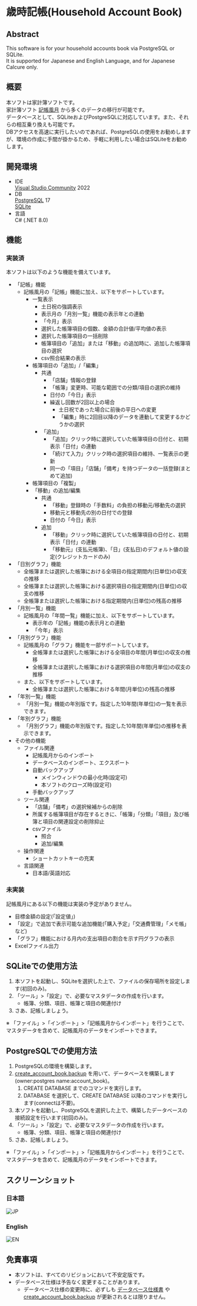 # __歳時記帳(Household Account Book)__

## __Abstract__
This software is for your household accounts book via PostgreSQL or SQLite.  
It is supported for Japanese and English Language, and for Japanese Calcure only.  

## __概要__
本ソフトは家計簿ソフトです。  
家計簿ソフト [記帳風月](https://www.vector.co.jp/magazine/softnews/061024/n0610242.html) から多くのデータの移行が可能です。  
データベースとして、SQLiteおよびPostgreSQLに対応しています。また、それらの相互乗り換えも可能です。  
DBアクセスを高速に実行したいのであれば、PostgreSQLの使用をお勧めしますが、環境の作成に手間が掛かるため、手軽に利用したい場合はSQLiteをお勧めします。

## __開発環境__
* IDE  
  [Visual Studio Community](https://www.microsoft.com/ja-jp/dev/products/community.aspx) 2022  
* DB  
  [PostgreSQL](https://www.postgresql.org/) 17  
  [SQLite](https://sqlite.org/)
* 言語  
  C# (.NET 8.0)

## __機能__
### 実装済
本ソフトは以下のような機能を備えています。
* 「記帳」機能
	* 記帳風月の「記帳」機能に加え、以下をサポートしています。
		* 一覧表示
			* 土日祝の強調表示
			* 表示月の「月別一覧」機能の表示年との連動
			* 「今月」表示
			* 選択した帳簿項目の個数、金額の合計値/平均値の表示
			* 選択した帳簿項目の一括削除
			* 帳簿項目の「追加」または「移動」の追加時に、追加した帳簿項目の選択
			* csv照合結果の表示
		* 帳簿項目の「追加」/「編集」
			* 共通
				* 「店舗」情報の登録
				* 「帳簿」変更時、可能な範囲での分類/項目の選択の維持
				* 日付の「今日」表示
				* 繰返し回数が2回以上の場合
					* 土日祝であった場合に前後の平日への変更
					* 「編集」時に2回目以降のデータを連動して変更するかどうかの選択
			* 「追加」
				* 「追加」クリック時に選択していた帳簿項目の日付と、初期表示「日付」の連動
				* 「続けて入力」クリック時の選択項目の維持、一覧表示の更新
				* 同一の「項目」「店舗」「備考」を持つデータの一括登録(まとめて追加)
		* 帳簿項目の「複製」
		* 「移動」の追加/編集
			* 共通
				* 「移動」登録時の「手数料」の負担の移動元/移動先の選択
				* 移動元と移動先の別の日付での登録
				* 日付の「今日」表示
			* 追加
				* 「移動」クリック時に選択していた帳簿項目の日付と、初期表示「日付」の連動
				* 「移動元」(支払元帳簿)、「日」(支払日)のデフォルト値の設定(クレジットカードのみ)
* 「日別グラフ」機能
	* 全帳簿または選択した帳簿における全項目の指定期間内(日単位)の収支の推移
	* 全帳簿または選択した帳簿における選択項目の指定期間内(日単位)の収支の推移
	* 全帳簿または選択した帳簿における指定期間内(日単位)の残高の推移
* 「月別一覧」機能
	* 記帳風月の「年間一覧」機能に加え、以下をサポートしています。
		* 表示年の「記帳」機能の表示月との連動
		* 「今年」表示
* 「月別グラフ」機能
	* 記帳風月の「グラフ」機能を一部サポートしています。
		* 全帳簿または選択した帳簿における全項目の年間(月単位)の収支の推移
		* 全帳簿または選択した帳簿における選択項目の年間(月単位)の収支の推移
	* また、以下をサポートしています。
		* 全帳簿または選択した帳簿における年間(月単位)の残高の推移
* 「年別一覧」機能
	* 「月別一覧」機能の年別版です。指定した10年間(年単位)の一覧を表示できます。
* 「年別グラフ」機能
	* 「月別グラフ」機能の年別版です。指定した10年間(年単位)の推移を表示できます。
* その他の機能
	* ファイル関連
		* 記帳風月からのインポート
		* データベースのインポート、エクスポート
		* 自動バックアップ
			* メインウィンドウの最小化時(設定可)
			* 本ソフトのクローズ時(設定可)
		* 手動バックアップ
	* ツール関連
		* 「店舗」「備考」の選択候補からの削除
		* 所属する帳簿項目が存在するときに、「帳簿」「分類」「項目」及び帳簿と項目の関連設定の削除抑止
		* csvファイル
			* 照合
			* 追加/編集
	* 操作関連
		* ショートカットキーの充実
	* 言語関連
	    * 日本語/英語対応

### 未実装
記帳風月にある以下の機能は実装の予定がありません。
* 目標金額の設定(「設定値」)
* 「設定」で追加で表示可能な追加機能(「購入予定」「交通費管理」「メモ帳」など)
* 「グラフ」機能における月内の支出項目の割合を示す円グラフの表示
* Excelファイル出力

## __SQLiteでの使用方法__
1. 本ソフトを起動し、SQLiteを選択した上で、ファイルの保存場所を設定します(初回のみ)。
1. 「ツール」>「設定」で、必要なマスタデータの作成を行います。
    - 帳簿、分類、項目、帳簿と項目の関連付け
1. さあ、記帳しましょう。

※ 「ファイル」>「インポート」>「記帳風月からインポート」を行うことで、マスタデータを含めて、記帳風月のデータをインポートできます。

## __PostgreSQLでの使用方法__
1. PostgreSQLの環境を構築します。
1. [create_account_book.backup](./docs/DB/create_account_book.backup) を用いて、データベースを構築します(owner:postgres name:account_book)。
   1. CREATE DATABASE までのコマンドを実行します。
   1. DATABASE を選択して、CREATE DATABASE 以降のコマンドを実行します(connectは不要)。
1. 本ソフトを起動し、PostgreSQLを選択した上で、構築したデータベースの接続設定を行います(初回のみ)。
1. 「ツール」>「設定」で、必要なマスタデータの作成を行います。   
    - 帳簿、分類、項目、帳簿と項目の関連付け
1. さあ、記帳しましょう。

※ 「ファイル」>「インポート」>「記帳風月からインポート」を行うことで、マスタデータを含めて、記帳風月のデータをインポートできます。

## __スクリーンショット__
### 日本語
![JP](./docs/ScreenShot_jp.bmp)

### English
![EN](./docs/ScreenShot_en.bmp)

## __免責事項__
* 本ソフトは、すべてのリビジョンにおいて不安定版です。
* データベース仕様は予告なく変更することがあります。
	* データベース仕様の変更時に、必ずしも [データベース仕様書](./docs/DB/DbSpecifications.xlsx) や [create_account_book.backup](./docs/DB/create_account_book.backup) が更新されるとは限りません。
